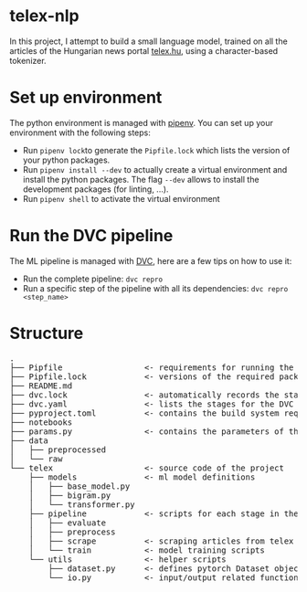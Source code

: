 # telex-nlp

In this project, I attempt to build a small language model, trained on all the articles of the Hungarian news portal [telex.hu](https://telex.hu/), using a character-based tokenizer.


# Set up environment
The python environment is managed with [pipenv](https://pipenv.pypa.io/en/latest/install). You can set up your environment with the following steps:

- Run `pipenv lock`to generate the `Pipfile.lock` which lists the version of your python packages.
- Run `pipenv install --dev` to actually create a virtual environment and install the python packages. The flag `--dev` allows to install the development packages (for linting, ...).
- Run `pipenv shell` to activate the virtual environment

# Run the DVC pipeline

The ML pipeline is managed with [DVC](https://dvc.org/), here are a few tips on how to use it:

- Run the complete pipeline: `dvc repro`
- Run a specific step of the pipeline with all its dependencies: `dvc repro <step_name>`


# Structure
<pre>
.
├── Pipfile                 <- requirements for running the project
├── Pipfile.lock            <- versions of the required packages
├── README.md
├── dvc.lock                <- automatically records the states of the DVC pipeline
├── dvc.yaml                <- lists the stages for the DVC pipeline
├── pyproject.toml          <- contains the build system requirements of the projects
├── notebooks
├── params.py               <- contains the parameters of the project
├── data
│   ├── preprocessed
│   └── raw
└── telex                   <- source code of the project
    ├── models              <- ml model definitions
    │   ├── base_model.py
    │   ├── bigram.py
    │   └── transformer.py
    ├── pipeline            <- scripts for each stage in the DVC pipeline
    │   ├── evaluate
    │   ├── preprocess
    │   ├── scrape          <- scraping articles from telex
    │   └── train           <- model training scripts
    └── utils               <- helper scripts
        ├── dataset.py      <- defines pytorch Dataset object from raw articles
        └── io.py           <- input/output related functions
</pre>

